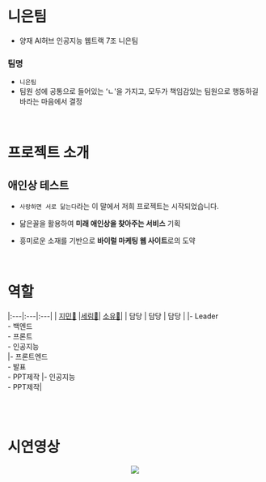 # 니은팀

- 양재 AI허브 인공지능 웹트랙 7조 니은팀
### **팀명**

- `니은팀`
- 팀원 성에 공통으로 들어있는 ‘ㄴ'을 가지고, 모두가 책임감있는 팀원으로 행동하길 바라는 마음에서 결정

<br>

# 프로젝트 소개
## **애인상 테스트** 
- `사랑하면 서로 닮는다`라는 이 말에서 저희 프로젝트는 시작되었습니다.

- 닮은꼴을 활용하여 **미래 애인상을 찾아주는 서비스** 기획
- 흥미로운 소재를 기반으로 **바이럴 마케팅 웹 사이트**로의 도약

<br>

# 역할

|:---|:---|:---|
| [지민🐣](https://github.com/JJIMINSHIN) |[세림🐹](https://github.com/anonymousRecords)| [소유🐻](https://github.com/Sososoy)|
| 담당 | 담당 | 담당 |
|- Leader <br> - 백엔드 <br> - 프론트 <br> - 인공지능 <br> |- 프론트엔드 <br> - 발표 <br> - PPT제작 |-  인공지능 <br> - PPT제작|

<br><br>

# 시연영상
<p align="center">
<img src="https://user-images.githubusercontent.com/86641936/188143704-cd758f6e-9cea-4403-bef5-9e6bba89d98f.gif">
</p>
